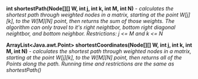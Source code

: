 **int shortestPath(Node[][] W, int j, int k, int M, int N)** - *calculates the shortest path through weighted nodes in a matrix, 
starting at the point W[j][k], to the W[M][N] point, then returns the sum of those weights. The algorithm can only travel to
it's right neightbor, bottom right diagonal neightbor, and bottom neighbor. Restrictions: j <= M and k <= N*

**ArrayList<Java.awt.Point> shortestCoordinates(Node[][] W, int j, int k, int M, int N)** - *calculates the shortest path through weighted nodes in a matrix, 
starting at the point W[j][k], to the W[M][N] point, then returns all of the Points along the path. Running time and restrictions
are the same as shortestPath()*
